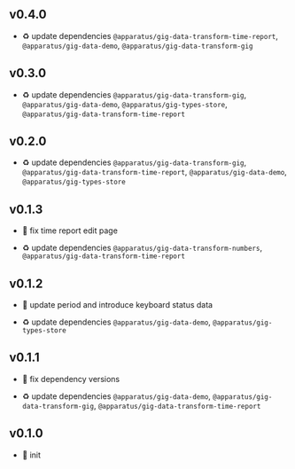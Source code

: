 ## v0.4.0

* ♻️ update dependencies `@apparatus/gig-data-transform-time-report`, `@apparatus/gig-data-demo`, `@apparatus/gig-data-transform-gig`

## v0.3.0

* ♻️ update dependencies `@apparatus/gig-data-transform-gig`, `@apparatus/gig-data-demo`, `@apparatus/gig-types-store`, `@apparatus/gig-data-transform-time-report`

## v0.2.0

* ♻️ update dependencies `@apparatus/gig-data-transform-gig`, `@apparatus/gig-data-transform-time-report`, `@apparatus/gig-data-demo`, `@apparatus/gig-types-store`

## v0.1.3

* 🐞 fix time report edit page

* ♻️ update dependencies `@apparatus/gig-data-transform-numbers`, `@apparatus/gig-data-transform-time-report`

## v0.1.2

* 🐞 update period and introduce keyboard status data

* ♻️ update dependencies `@apparatus/gig-data-demo`, `@apparatus/gig-types-store`

## v0.1.1

* 🐞 fix dependency versions

* ♻️ update dependencies `@apparatus/gig-data-demo`, `@apparatus/gig-data-transform-gig`, `@apparatus/gig-data-transform-time-report`

## v0.1.0

* 🐣 init
